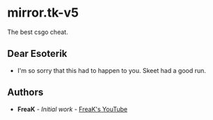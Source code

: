 # mirror.tk-v5

The best csgo cheat.

## Dear Esoterik

* I'm so sorry that this had to happen to you. Skeet had a good run.

## Authors

* **FreaK** - *Initial work* - [FreaK's YouTube](https://www.youtube.com/channel/UCRro1gfrlNZO5dlox02icpQ)